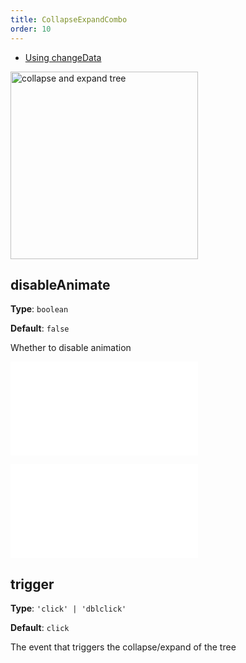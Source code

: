 ```yaml
---
title: CollapseExpandCombo
order: 10
---
```


- [Using changeData](/en/examples/interaction/treeBehavior/#changeData)

<img alt="collapse and expand tree" src="https://mdn.alipayobjects.com/huamei_qa8qxu/afts/img/A*hNYdS4_BSX8AAAAAAAAAAAAADmJ7AQ/original" height='300'/>

## disableAnimate

**Type**: `boolean`

**Default**: `false`

Whether to disable animation

<embed src="../../common/BehaviorEventName.en.md"></embed>

<embed src="../../common/BehaviorShould.en.md"></embed>

## trigger

**Type**: `'click' | 'dblclick'`

**Default**: `click`

The event that triggers the collapse/expand of the tree

